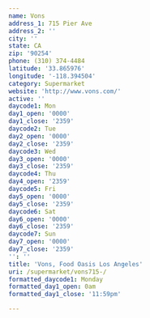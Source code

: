 ```yaml
---
name: Vons
address_1: 715 Pier Ave
address_2: ''
city: ''
state: CA
zip: '90254'
phone: (310) 374-4484
latitude: '33.865976'
longitude: '-118.394504'
category: Supermarket
website: 'http://www.vons.com/'
active: ''
daycode1: Mon
day1_open: '0000'
day1_close: '2359'
daycode2: Tue
day2_open: '0000'
day2_close: '2359'
daycode3: Wed
day3_open: '0000'
day3_close: '2359'
daycode4: Thu
day4_open: '2359'
daycode5: Fri
day5_open: '0000'
day5_close: '2359'
daycode6: Sat
day6_open: '0000'
day6_close: '2359'
daycode7: Sun
day7_open: '0000'
day7_close: '2359'
'': ''
title: 'Vons, Food Oasis Los Angeles'
uri: /supermarket/vons715-/
formatted_daycode1: Monday
formatted_day1_open: 0am
formatted_day1_close: '11:59pm'

---
```


